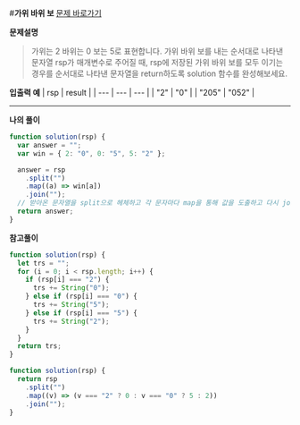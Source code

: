 #**가위 바위 보**
[문제 바로가기](https://school.programmers.co.kr/learn/courses/30/lessons/120839)

**문제설명**

> 가위는 2 바위는 0 보는 5로 표현합니다. 가위 바위 보를 내는 순서대로 나타낸 문자열 rsp가 매개변수로 주어질 때, rsp에 저장된 가위 바위 보를 모두 이기는 경우를 순서대로 나타낸 문자열을 return하도록 solution 함수를 완성해보세요.

**입출력 예**
| rsp | result |
| --- | --- | --- |
| "2" | "0" |
| "205" | "052" |

---

**나의 풀이**

```javascript
function solution(rsp) {
  var answer = "";
  var win = { 2: "0", 0: "5", 5: "2" };

  answer = rsp
    .split("")
    .map((a) => win[a])
    .join("");
  // 받아온 문자열을 split으로 헤체하고 각 문자마다 map을 통해 값을 도출하고 다시 join시켜 return
  return answer;
}
```

**참고풀이**

```javascript
function solution(rsp) {
  let trs = "";
  for (i = 0; i < rsp.length; i++) {
    if (rsp[i] === "2") {
      trs += String("0");
    } else if (rsp[i] === "0") {
      trs += String("5");
    } else if (rsp[i] === "5") {
      trs += String("2");
    }
  }
  return trs;
}
```

```javascript
function solution(rsp) {
  return rsp
    .split("")
    .map((v) => (v === "2" ? 0 : v === "0" ? 5 : 2))
    .join("");
}
```
